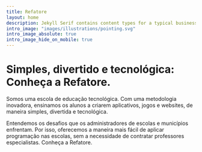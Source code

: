 ```yaml
---
title: Refatore
layout: home
description: Jekyll Serif contains content types for a typical business website. The theme is fully responsive, blazing fast and artfully illustrated.
intro_image: "images/illustrations/pointing.svg"
intro_image_absolute: true
intro_image_hide_on_mobile: true
---
```


# Simples, divertido e tecnológica: Conheça a Refatore.

Somos uma escola de educação tecnológica. Com uma metodologia inovadora, ensinamos os alunos a criarem aplicativos, jogos e websites, de maneira simples, divertida e tecnológica.

Entendemos os desafios que os administradores de escolas e municípios enfrentam. Por isso, oferecemos a maneira mais fácil de aplicar programação nas escolas, sem a necessidade de contratar professores especialistas. Conheça a Refatore.

